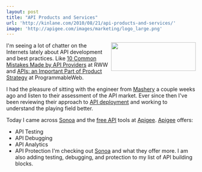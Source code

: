 ```yaml
---
layout: post
title: "API Products and Services"
url: 'http://kinlane.com/2010/08/21/api-products-and-services/'
image: 'http://apigee.com/images/marketing/logo_large.png'
---
```


[<img class="alignnone c1" title="Apigee" src="http://apigee.com/images/marketing/logo_large.png" alt="" width="225" height="76" align="right" />][1]I'm seeing a lot of chatter on the Internets lately about API development and best practices. Like [10 Common Mistakes Made by API Providers][2] at RWW and [APIs: an Important Part of Product Strategy][3] at ProgrammableWeb.

I had the pleasure of sitting with the engineer from [Mashery][4] a couple weeks ago and listen to their assessment of the API market. Ever since then I've been reviewing their approach to [API deployment][5] and working to understand the playing field better.

Today I came across [Sonoa][6] and the [free API][1] tools at [Apigee][1]. [Apigee][1] offers:

  * API Testing
  * API Debugging
  * API Analytics
  * API Protection
I'm checking out [Sonoa][6] and what they offer more. I am also adding testing, debugging, and protection to my list of API building blocks.

   [1]: http://apigee.com/
   [2]: http://www.readwriteweb.com/cloud/2010/08/the-new-api-movement-may.php
   [3]: http://blog.programmableweb.com/2010/08/12/apis-an-important-part-of-product-strategy/
   [4]: http://www.mashery.com/
   [5]: http://www.mashery.com/product/
   [6]: http://www.sonoasystems.com/
